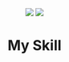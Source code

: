<div align="center">
 <img src="https://capsule-render.vercel.app/api?type=wave&color=auto&height=300&section=header&text=Hi,%20I'm%20SeokGyeong&fontSize=90" />
 <a href="https://hits.seeyoufarm.com"><img src="https://hits.seeyoufarm.com/api/count/incr/badge.svg?url=https%3A%2F%2Fgithub.com%2Fho04029&count_bg=%238C6D6D&title_bg=%23A69677&icon=googlekeep.svg&icon_color=%23E7E7E7&title=hits&edge_flat=false"/></a>
 <h1>My Skill</h1>
</div>
